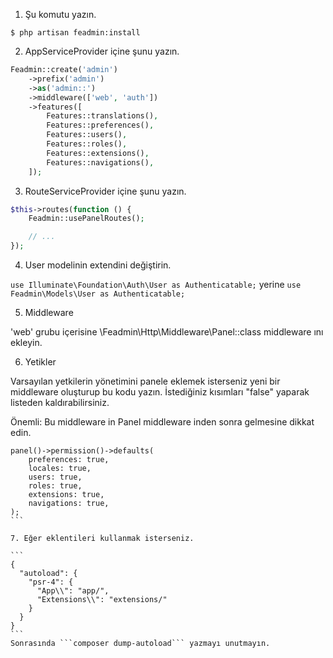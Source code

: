 1. Şu komutu yazın.

```$ php artisan feadmin:install```

2. AppServiceProvider içine şunu yazın.

```php
Feadmin::create('admin')
    ->prefix('admin')
    ->as('admin::')
    ->middleware(['web', 'auth'])
    ->features([
        Features::translations(),
        Features::preferences(),
        Features::users(),
        Features::roles(),
        Features::extensions(),
        Features::navigations(),
    ]);
```

3. RouteServiceProvider içine şunu yazın.

```php
$this->routes(function () {
    Feadmin::usePanelRoutes();

    // ...
});
```

4. User modelinin extendini değiştirin.

```use Illuminate\Foundation\Auth\User as Authenticatable;``` yerine ```use Feadmin\Models\User as Authenticatable;```

5. Middleware

'web' grubu içerisine \Feadmin\Http\Middleware\Panel::class middleware ını ekleyin.

6. Yetikler

Varsayılan yetkilerin yönetimini panele eklemek isterseniz yeni bir middleware oluşturup bu kodu yazın. İstediğiniz kısımları "false" yaparak listeden kaldırabilirsiniz.

Önemli: Bu middleware in Panel middleware inden sonra gelmesine dikkat edin.

````
panel()->permission()->defaults(
    preferences: true,
    locales: true,
    users: true,
    roles: true,
    extensions: true,
    navigations: true,
);
```

7. Eğer eklentileri kullanmak isterseniz.

```
{
  "autoload": {
    "psr-4": {
      "App\\": "app/",
      "Extensions\\": "extensions/"
    }
  }
}
```
Sonrasında ```composer dump-autoload``` yazmayı unutmayın.